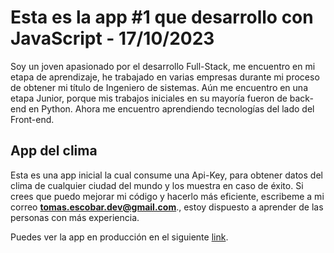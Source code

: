 # Esta es la app #1 que desarrollo con JavaScript - 17/10/2023

Soy un joven apasionado por el desarrollo Full-Stack, me encuentro en mi etapa de aprendizaje, he trabajado en varias empresas durante mi proceso de obtener mi título de Ingeniero de sistemas. Aún me encuentro en una etapa Junior, porque mis trabajos iniciales en su mayoría fueron de back-end en Python. Ahora me encuentro aprendiendo tecnologías del lado del Front-end.

## App del clima

Esta es una app inicial la cual consume una Api-Key, para obtener datos del clima de cualquier ciudad del mundo y los muestra en caso de éxito. Si crees que puedo mejorar mi código y hacerlo más eficiente, escribeme a mi correo **tomas.escobar.dev@gmail.com**., estoy dispuesto a aprender de las personas con más experiencia.

Puedes ver la app en producción en el siguiente [link](https://app-clima-bytomdev.netlify.app/).
